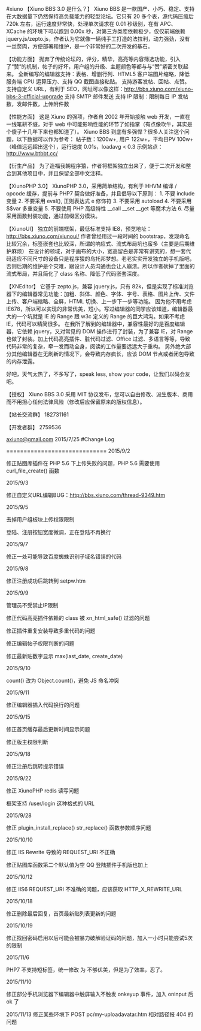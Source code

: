 #xiuno
【Xiuno BBS 3.0 是什么？】
Xiuno BBS 是一款国产、小巧、稳定、支持在大数据量下仍然保持高负载能力的轻型论坛。它只有 20 多个表，源代码压缩后 720k 左右，运行速度非常快，处理单次请求在 0.01 秒级别，在有 APC、XCache 的环境下可以跑到 0.00x 秒，对第三方类库依赖极少，仅仅前端依赖 jquery.js/zepto.js，作者认为它就像一辆纯手工打造的法拉利，动力强劲，没有一丝赘肉，方便部署和维护，是一个非常好的二次开发的基石。

【功能方面】
抛弃了传统论坛的，评分，精华，高亮等内容筛选功能，引入了“赞”的机制，帖子的好坏，用户组的升级、主题颜色等都与与“赞”紧密关联起来。
全新编写的编辑器支持：表格、增删行列、HTML5 客户端图片缩略，降低服务端 CPU 运算压力、支持 QQ 截图直接粘贴。
支持游客发帖、回帖、点赞。
支持自定义 URL，有利于 SEO，网址可以像这样：http://bbs.xiuno.com/xiuno-bbs-3-official-upgrade
支持 SMTP 邮件发送
支持 IP 限制：限制每日 IP 发帖数，发邮件数，上传附件数

【性能方面】
这是 Xiuno 的强项，作者自 2002 年开始接触 web 开发，一直在一线笔耕不缀，对于 web 中可能影响性能的环节了如指掌（有点像吹牛，其实是个傻子十几年下来也都知道了）。
Xiuno BBS 到底有多强悍？很多人关注这个问题，以下数据可以作为参考：
帖子数：1200w+, 用户 122w+，平均日PV 100w+（峰值远远超出这个），运行速度 0.01s，loadavg < 0.3
示例站点：http://www.btbbt.cc/

【衍生产品】
为了造福我朝程序猿，作者将框架独立出来了，便于二次开发和整合到其他项目中，并且保留全部中文注释。

【XiunoPHP 3.0】
XiunoPHP 3.0，采用简单结构，有利于 HHVM 编译 / opcode 缓存，提前与 PHP7 契合做好准备，并且倡导以下原则：
	1. 不要 include 变量
	2. 不要采用 eval(), 正则表达式 e 修饰符
	3. 不要采用 autoload
	4. 不要采用 $$var 多重变量
	5. 不要使用 PHP 高级特性 __call __set __get 等魔术方法
	6. 尽量采用函数封装功能，通过前缀区分模块。

【XiunoUI】
独立的前端框架，最低标准支持 IE8，预览地址：http://bbs.xiuno.com/xiunoui/
作者曾经用过一段时间的 bootstrap，发现命名比较冗余，标签嵌套也比较深，所谓的响应式、流式布局坑也蛮多（主要是后期维护麻烦）
在设计的领域，对于画布的大小，宽高留白是非常有讲究的，想一套代码适应不同尺寸的设备只是程序猿的乌托邦梦想。老老实实开发独立的手机版吧，否则后期的维护是个灾难，跟设计人员沟通也会让人崩溃。所以作者砍掉了里面的流式布局，并且简化了 class 名称、降低了代码嵌套深度。

【XNEditor】
它基于 zepto.js，兼容 jquery.js，只有 82k，但是实现了标准浏览器下的编辑器常见功能：加粗、斜体、颜色、字体、字号、表格、图片上传、文件上传、客户端缩略、全屏，HTML 切换、上一步下一步等功能。
因为他不用考虑IE678，所以可以实现的非常优美，短小。写过编辑器的同学应该知道，编辑器最大的一个坑就是 IE 的 Range 跟 w3c 定义的 Range 的巨大鸿沟。如果不考虑 IE，代码可以精简很多。
在我所了解到的编辑器中，兼容性最好的是百度编辑器，它依赖 jquery，又对常见的 DOM 操作进行了封装，为了兼容 IE，对 Range 也做了封装。加上代码高亮插件、脏代码过滤、Office 过滤、多语言等等，导致代码非常的复杂，牵一发而动全身，阅读的工作量要远远大于重构。
另外绝大部分其他编辑器在无刷新的情况下，会导致内存疯长，应该 DOM 节点或者闭包导致的内存泄露。

好吧，天气太热了，不多写了，speak less, show your code，让我们以码会友吧。

【授权】
Xiuno BBS 3.0 采用 MIT 协议发布，您可以自由修改、派生版本、商用而不用担心任何法律风险（修改后应保留原来的版权信息）。

【站长交流群】
182731161

【开发者群】
2759536

axiuno@gmail.com
2015/7/25
#Change Log

=============================
2015/9/2

修正贴图库插件在 PHP  5.6 下上传失败的问题，PHP 5.6 需要使用 curl_file_create() 函数


2015/9/3

修正自定义URL编辑BUG：http://bbs.xiuno.com/thread-9349.htm


2015/9/5

去掉用户组板块上传权限限制

登陆、注册按钮宽度微调，正在登陆不再换行

2015/9/7

修正一处可能导致百度蜘蛛识别子域名错误的代码 <base href="./" >


2015/9/8

修正注册成功后跳转到 setpw.htm

2015/9/9

管理员不受禁止IP限制

修正代码高亮插件依赖的 class 被 xn_html_safe() 过滤的问题

修正插件重复安装导致多重代码的问题

修正编辑帖子权限判断的问题

修正最新贴数字显示 max(last_date, create_date)


2015/9/10

count() 改为 Object.count()，避免 JS 命名冲突


2015/9/11

修正编辑器插入代码换行的问题


2015/9/15

修正首页缓存最后更新时间显示问题

修正版主权限判断


2015/9/18

修正注册后跳转提示错误


2015/9/22

修正 XiunoPHP redis 读写问题

框架支持 /user/login 这种格式的 URL


2015/9/28

修正 plugin_install_replace() str_replace() 函数参数顺序问题


2015/10/10

修正 IIS Rewrite 导致的 REQUEST_URI 不正确

修正贴图库函数第二个默认值为空
QQ 登陆插件手机版也加上 


2015/10/12

修正 IIS6 REQUEST_URI 不准确的问题，应该获取 HTTP_X_REWRITE_URL

2015/10/18

修正删除最后回复，首页最新贴列表更新的问题

2015/10/19

修正找回密码启用以后可能会被暴力破解验证码的问题，加入一小时只能尝试5次的限制

2015/11/6

PHP7 不支持短标签，统一修改 <?=$var?> 为 <?php echo $var; ?> 不够优美，但是为了效率，忍了。

2015/11/10

修正部分手机浏览器下编辑器中触屏输入不触发 onkeyup 事件，加入 oninput 后 ok 了


2015/11/13
修正某些环境下 POST pc/my-uploadavatar.htm 相对路径报 404 的问题
